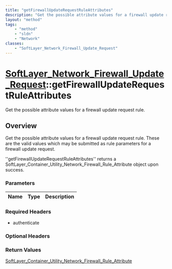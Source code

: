 ```yaml
---
title: "getFirewallUpdateRequestRuleAttributes"
description: "Get the possible attribute values for a firewall update request rule.  These are the valid values which may be submitted... "
layout: "method"
tags:
    - "method"
    - "sldn"
    - "Network"
classes:
    - "SoftLayer_Network_Firewall_Update_Request"
---
```

# [SoftLayer_Network_Firewall_Update_Request](/reference/services/SoftLayer_Network_Firewall_Update_Request)::getFirewallUpdateRequestRuleAttributes

Get the possible attribute values for a firewall update request rule.


## Overview 
Get the possible attribute values for a firewall update request rule.  These are the valid values which may be submitted as rule parameters for a firewall update request. 

''getFirewallUpdateRequestRuleAttributes'' returns a SoftLayer_Container_Utility_Network_Firewall_Rule_Attribute object upon success. 

### Parameters 
|Name | Type | Description |
| --- | --- | --- |


### Required Headers
* authenticate

### Optional Headers

### Return Values
<a href='/reference/datatypes/SoftLayer_Container_Utility_Network_Firewall_Rule_Attribute'>SoftLayer_Container_Utility_Network_Firewall_Rule_Attribute </a>


